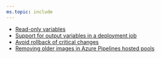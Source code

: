 ```yaml
---
ms.topic: include
---
```


- [Read-only variables](#read-only-variables)
- [Support for output variables in a deployment job](#support-for-output-variables-in-a-deployment-job)
- [Avoid rollback of critical changes](#avoid-rollback-of-critical-changes)
- [Removing older images in Azure Pipelines hosted pools](#removing-older-images-in-azure-pipelines-hosted-pools)